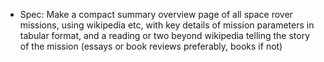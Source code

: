 - Spec: Make a compact summary overview page of all space rover missions, using wikipedia etc, with key details of mission parameters in tabular format, and a reading or two beyond wikipedia telling the story of the mission (essays or book reviews preferably, books if not)
